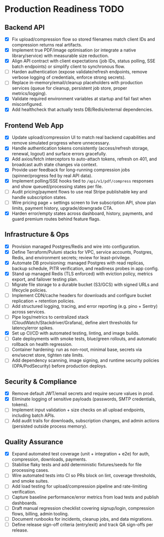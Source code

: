 # Production Readiness TODO

## Backend API
- [x] Fix upload/compression flow so stored filenames match client IDs and compression returns real artifacts.
- [x] Implement true PDF/image optimisation (or integrate a native library/service) with measurable size reduction.
- [x] Align API contract with client expectations (job IDs, status polling, SSE batch endpoints) or simplify client to synchronous flow.
- [ ] Harden authentication (expose validate/refresh endpoints, remove verbose logging of credentials, enforce strong secrets).
- [ ] Replace in-memory/email/cleanup placeholders with production services (queue for cleanup, persistent job store, proper metrics/logging).
- [x] Validate required environment variables at startup and fail fast when misconfigured.
- [x] Add healthcheck that actually tests DB/Redis/external dependencies.

## Frontend Web App
- [x] Update upload/compression UI to match real backend capabilities and remove simulated progress where unnecessary.
- [x] Handle authentication tokens consistently (access/refresh storage, renewal, logout) and surface errors gracefully.
- [x] Add axios/fetch interceptors to auto-attach tokens, refresh on 401, and broadcast auth state changes via context.
- [x] Provide user feedback for long-running compression jobs (spinner/progress fed by real API data).
- [x] Implement polling/SSE hooks tied to `/api/v1/pdf/compress` responses and show queued/processing states per file.
- [ ] Audit pricing/payment flows to use real Stripe publishable key and handle subscription states.
- [ ] Wire pricing page + settings screen to live subscription API, show plan limits, payment history, upgrade/downgrade CTA.
- [x] Harden error/empty states across dashboard, history, payments, and guard premium routes behind feature flags.

## Infrastructure & Ops
- [x] Provision managed Postgres/Redis and wire into configuration.
- [x] Define Terraform/Pulumi stacks for VPC, service accounts, Postgres, Redis, and environment secrets; review for least-privilege.
- [x] Automate DB provisioning: managed Postgres with read replicas, backup schedule, PITR verification, and readiness probes in app config.
- [x] Stand up managed Redis (TLS enforced) with eviction policy, metrics export, and failover testing plan.
- [ ] Migrate file storage to a durable bucket (S3/GCS) with signed URLs and lifecycle policies.
- [ ] Implement CDN/cache headers for downloads and configure bucket replication + retention policies.
- [ ] Add structured logging, tracing, and error reporting (e.g. pino + Sentry) across services.
- [ ] Pipe logs/metrics to centralized stack (CloudWatch/Stackdriver/Grafana), define alert thresholds for latency/error spikes.
- [x] Set up CI/CD with automated testing, linting, and image builds.
- [ ] Gate deployments with smoke tests, blue/green rollouts, and automatic rollback on health regression.
- [ ] Container hardening: run as non-root, minimal base, secrets via env/secret store, tighten rate limits.
- [ ] Add dependency scanning, image signing, and runtime security policies (OPA/PodSecurity) before production deploys.

## Security & Compliance
- [x] Remove default JWT/email secrets and require secure values in prod.
- [x] Eliminate logging of sensitive payloads (passwords, SMTP credentials, tokens).
- [ ] Implement input validation + size checks on all upload endpoints, including batch APIs.
- [ ] Add audit trails for downloads, subscription changes, and admin actions (persisted outside process memory).

## Quality Assurance
- [x] Expand automated test coverage (unit + integration + e2e) for auth, compression, downloads, payments.
- [ ] Stabilise flaky tests and add deterministic fixtures/seeds for file processing cases.
- [ ] Wire automated tests into CI so PRs block on lint, coverage thresholds, and smoke suites.
- [ ] Add load testing for upload/compression pipeline and rate-limiting verification.
- [ ] Capture baseline performance/error metrics from load tests and publish dashboards.
- [ ] Draft manual regression checklist covering signup/login, compression flows, billing, admin tooling.
- [ ] Document runbooks for incidents, cleanup jobs, and data migrations.
- [ ] Define release sign-off criteria (entry/exit) and track QA sign-offs per release.
